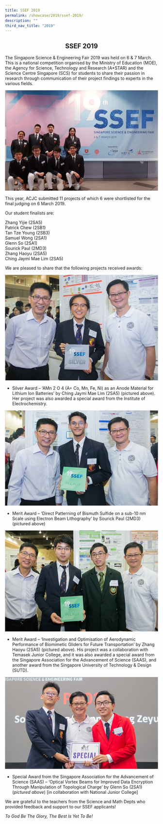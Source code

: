 ```yaml
---
title: SSEF 2019
permalink: /showcase/2019/ssef-2019/
description: ""
third_nav_title: "2019"
---
```

## <center> SSEF 2019 </center>
	
The Singapore Science &amp; Engineering Fair 2019 was held on 6 &amp; 7 March. This is a national competition organised by the Ministry of Education (MOE), the Agency for Science, Technology and Research (A\*STAR) and the Science Centre Singapore (SCS) for students to share their passion in research through communication of their project findings to experts in the various fields.
	
![](/images/ssef2019_1.jpeg)
	
This year, ACJC submitted 11 projects of which 6 were shortlisted for the final judging on 6 March 2019.

Our student finalists are:
	
Zhang Yijie (2SA5)<br>
Patrick Chew (2SB1)<br>
Tan Tze Young (2SB3)<br>
Samuel Wong (2SA1)<br>
Glenn So (2SA1)<br>
Sourick Paul (2MD3)<br>
Zhang Haoyu (2SA5)<br>
Ching Jaymi Mae Lim (2SA5)
	
We are pleased to share that the following projects received awards:

![](/images/SSEF2.jpeg)

*   Silver Award – ‘AMn 2 O 4 (A= Co, Mn, Fe, Ni) as an Anode Material for Lithium Ion Batteries’ by Ching Jaymi Mae Lim (2SA5) (pictured above). Her project was also awarded a special award from the Institute of Electrochemistry.

![](/images/SSEF3.jpeg)

*   Merit Award – ‘Direct Patterning of Bismuth Sulfide on a sub-10 nm Scale using Electron Beam Lithography’ by Sourick Paul (2MD3) (pictured above)

![](/images/SSEF4.jpeg)

*   Merit Award – ‘Investigation and Optimisation of Aerodynamic Performance of Biomimetic Gliders for Future Transportation’ by Zhang Haoyu (2SA5) (pictured above). His project was a collaboration with Temasek Junior College, and it was also awarded a special award from the Singapore Association for the Advancement of Science (SAAS), and another award from the Singapore University of Technology &amp; Design (SUTD).

![](/images/SSEF5.jpeg)

*   Special Award from the Singapore Association for the Advancement of Science (SAAS) – ‘Optical Vortex Beams for Improved Data Encryption Through Manipulation of Topological Charge’ by Glenn So (2SA1) (_pictured above_) \[in collaboration with National Junior College\]

We are grateful to the teachers from the Science and Math Depts who provided feedback and support to our SSEF applicants!

_To God Be The Glory, The Best Is Yet To Be!_